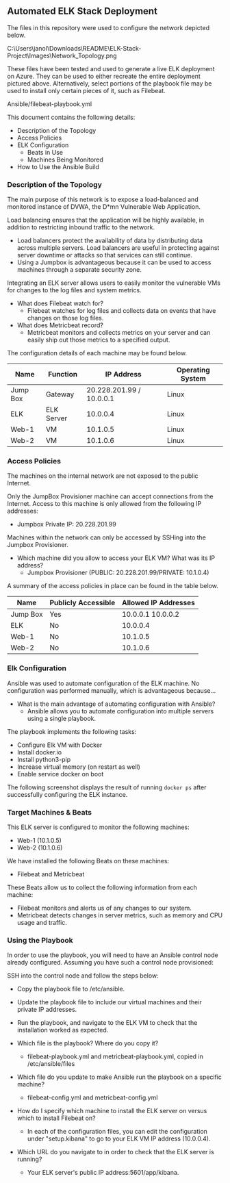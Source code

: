 ## Automated ELK Stack Deployment

The files in this repository were used to configure the network depicted below.

C:\Users\janol\Downloads\README\ELK-Stack-Project\Images\Network_Topology.png

These files have been tested and used to generate a live ELK deployment on Azure. They can be used to either recreate the entire deployment pictured above. Alternatively, select portions of the playbook file may be used to install only certain pieces of it, such as Filebeat.

Ansible/filebeat-playbook.yml

This document contains the following details:
- Description of the Topology
- Access Policies
- ELK Configuration
  - Beats in Use
  - Machines Being Monitored
- How to Use the Ansible Build


### Description of the Topology

The main purpose of this network is to expose a load-balanced and monitored instance of DVWA, the D*mn Vulnerable Web Application.

Load balancing ensures that the application will be highly available, in addition to restricting inbound traffic to the network.
- Load balancers protect the availability of data by distributing data across multiple servers. Load balancers are useful in protecting against server downtime or attacks so that services can still continue. 
- Using a Jumpbox is advantageous because it can be used to access machines through a separate security zone.

Integrating an ELK server allows users to easily monitor the vulnerable VMs for changes to the log files and system metrics.
- What does Filebeat watch for?
	- Filebeat watches for log files and collects data on events that have changes on those log files. 
- What does Metricbeat record?
	- Metricbeat monitors and collects metrics on your server and can easily ship out those metrics to a specified output. 

The configuration details of each machine may be found below.


| Name     | Function   | IP Address               | Operating System |
|----------|------------|--------------------------|------------------|
| Jump Box | Gateway    | 20.228.201.99 / 10.0.0.1 | Linux            |
| ELK      | ELK Server | 10.0.0.4                 | Linux            |
| Web-1    | VM         | 10.1.0.5                 | Linux            |
| Web-2    | VM         | 10.1.0.6                 | Linux            |

### Access Policies

The machines on the internal network are not exposed to the public Internet. 

Only the JumpBox Provisioner machine can accept connections from the Internet. Access to this machine is only allowed from the following IP addresses:
- Jumpbox Private IP: 20.228.201.99

Machines within the network can only be accessed by SSHing into the Jumpbox Provisioner.
- Which machine did you allow to access your ELK VM? What was its IP address?
	- Jumpbox Provisioner (PUBLIC: 20.228.201.99/PRIVATE: 10.1.0.4)

A summary of the access policies in place can be found in the table below.

| Name     | Publicly Accessible | Allowed IP Addresses |
|----------|---------------------|----------------------|
| Jump Box | Yes                 | 10.0.0.1 10.0.0.2    |
| ELK      | No                  | 10.0.0.4             |
| Web-1    | No                  | 10.1.0.5             |
| Web-2    | No                  | 10.1.0.6             |

### Elk Configuration

Ansible was used to automate configuration of the ELK machine. No configuration was performed manually, which is advantageous because...
- What is the main advantage of automating configuration with Ansible?
	- Ansible allows you to automate configuration into multiple servers using a single playbook. 

The playbook implements the following tasks:
- Configure Elk VM with Docker
- Install docker.io
- Install python3-pip
- Increase virtual memory (on restart as well)
- Enable service docker on boot

The following screenshot displays the result of running `docker ps` after successfully configuring the ELK instance.

### Target Machines & Beats
This ELK server is configured to monitor the following machines:
- Web-1 (10.1.0.5)
- Web-2 (10.1.0.6)

We have installed the following Beats on these machines:
- Filebeat and Metricbeat

These Beats allow us to collect the following information from each machine:
- Filebeat monitors and alerts us of any changes to our system. 
- Metricbeat detects changes in server metrics, such as memory and CPU usage and traffic.

### Using the Playbook
In order to use the playbook, you will need to have an Ansible control node already configured. Assuming you have such a control node provisioned: 

SSH into the control node and follow the steps below:
- Copy the playbook file to /etc/ansible.
- Update the playbook file to include our virtual machines and their private IP addresses.
- Run the playbook, and navigate to the ELK VM to check that the installation worked as expected.

- Which file is the playbook? Where do you copy it?
	- filebeat-playbook.yml and metricbeat-playbook.yml, copied in /etc/ansible/files
- Which file do you update to make Ansible run the playbook on a specific machine? 
	- filebeat-config.yml and metricbeat-config.yml
- How do I specify which machine to install the ELK server on versus which to install Filebeat on?
	- In each of the configuration files, you can edit the configuration under "setup.kibana" to go to your ELK VM IP address (10.0.0.4). 
- Which URL do you navigate to in order to check that the ELK server is running?
	- Your ELK server's public IP address:5601/app/kibana.


